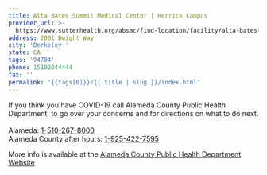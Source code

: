 ```yaml
---
title: Alta Bates Summit Medical Center | Herrick Campus
provider_url: >-
  https://www.sutterhealth.org/absmc/find-location/facility/alta-bates-summit-medical-center-herrick-campus
address: 2001 Dwight Way
city: 'Berkeley '
state: CA
tags: '94704'
phone: 15102044444
fax: ''
permalink: '{{tags[0]}}/{{ title | slug }}/index.html'
---
```

If you think you have COVID-19 call Alameda County Public Health Department, to go over your concerns and for directions on what to do next.\
\
Alameda: [1-510-267-8000](tel:15102678000)\
Alameda County after hours: [1-925-422-7595](tel:19254227595)

More info is available at the [Alameda County Public Health Department Website](http://www.acphd.org/)
